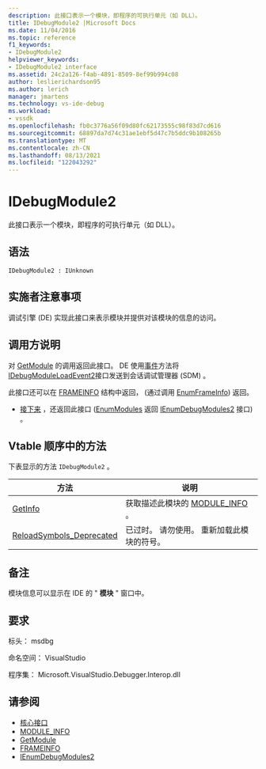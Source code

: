 ```yaml
---
description: 此接口表示一个模块，即程序的可执行单元（如 DLL）。
title: IDebugModule2 |Microsoft Docs
ms.date: 11/04/2016
ms.topic: reference
f1_keywords:
- IDebugModule2
helpviewer_keywords:
- IDebugModule2 interface
ms.assetid: 24c2a126-f4ab-4891-8509-8ef99b994c08
author: leslierichardson95
ms.author: lerich
manager: jmartens
ms.technology: vs-ide-debug
ms.workload:
- vssdk
ms.openlocfilehash: fb0c3776a56f09d80fc62173555c98f83d7cd616
ms.sourcegitcommit: 68897da7d74c31ae1ebf5d47c7b5ddc9b108265b
ms.translationtype: MT
ms.contentlocale: zh-CN
ms.lasthandoff: 08/13/2021
ms.locfileid: "122043292"
---
```

# <a name="idebugmodule2"></a>IDebugModule2
此接口表示一个模块，即程序的可执行单元（如 DLL）。

## <a name="syntax"></a>语法

```
IDebugModule2 : IUnknown
```

## <a name="notes-for-implementers"></a>实施者注意事项
 调试引擎 (DE) 实现此接口来表示模块并提供对该模块的信息的访问。

## <a name="notes-for-callers"></a>调用方说明
 对 [GetModule](../../../extensibility/debugger/reference/idebugmoduleloadevent2-getmodule.md) 的调用返回此接口。 DE 使用[事件](../../../extensibility/debugger/reference/idebugeventcallback2-event.md)方法将[IDebugModuleLoadEvent2](../../../extensibility/debugger/reference/idebugmoduleloadevent2.md)接口发送到会话调试管理器 (SDM) 。

 此接口还可以在 [FRAMEINFO](../../../extensibility/debugger/reference/frameinfo.md) 结构中返回， (通过调用 [EnumFrameInfo](../../../extensibility/debugger/reference/idebugthread2-enumframeinfo.md)) 返回。

- [接下来](../../../extensibility/debugger/reference/ienumdebugmodules2-next.md) ，还返回此接口 ([EnumModules](../../../extensibility/debugger/reference/idebugprogram2-enummodules.md) 返回 [IEnumDebugModules2](../../../extensibility/debugger/reference/ienumdebugmodules2.md) 接口) 。

## <a name="methods-in-vtable-order"></a>Vtable 顺序中的方法
 下表显示的方法 `IDebugModule2` 。

|方法|说明|
|------------|-----------------|
|[GetInfo](../../../extensibility/debugger/reference/idebugmodule2-getinfo.md)|获取描述此模块的 [MODULE_INFO](../../../extensibility/debugger/reference/module-info.md) 。|
|[ReloadSymbols_Deprecated](../../../extensibility/debugger/reference/idebugmodule2-reloadsymbols-deprecated.md)|已过时。 请勿使用。 重新加载此模块的符号。|

## <a name="remarks"></a>备注
 模块信息可以显示在 IDE 的 " **模块** " 窗口中。

## <a name="requirements"></a>要求
 标头： msdbg

 命名空间： VisualStudio

 程序集： Microsoft.VisualStudio.Debugger.Interop.dll

## <a name="see-also"></a>请参阅
- [核心接口](../../../extensibility/debugger/reference/core-interfaces.md)
- [MODULE_INFO](../../../extensibility/debugger/reference/module-info.md)
- [GetModule](../../../extensibility/debugger/reference/idebugmoduleloadevent2-getmodule.md)
- [FRAMEINFO](../../../extensibility/debugger/reference/frameinfo.md)
- [IEnumDebugModules2](../../../extensibility/debugger/reference/ienumdebugmodules2.md)
